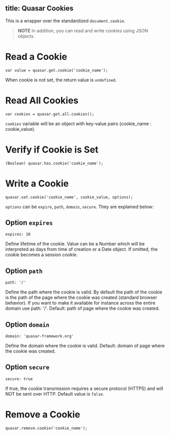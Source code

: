 title: Quasar Cookies
---
This is a wrapper over the standardized `document.cookie`.

> **NOTE**
> In addition, you can read and write cookies using JSON objects.

# Read a Cookie
```
var value = quasar.get.cookie('cookie_name');
```
When cookie is not set, the return value is `undefined`.

# Read All Cookies
```
var cookies = quasar.get.all.cookies();
```
`cookies` variable will be an object with key-value pairs (cookie_name : cookie_value).

# Verify if Cookie is Set
```
(Boolean) quasar.has.cookie('cookie_name');
```

# Write a Cookie
```
quasar.set.cookie('cookie_name', cookie_value, options);
```

`options` can be `expire`, `path`, `domain`, `secure`. They are explained below:

## Option `expires`
```
expires: 10
```
Define lifetime of the cookie. Value can be a Number which will be interpreted as days from time of creation or a Date object. If omitted, the cookie becomes a session cookie.

## Option `path`
```
path: '/'
```
Define the path where the cookie is valid. By default the path of the cookie is the path of the page where the cookie was created (standard browser behavior). If you want to make it available for instance across the entire domain use path: '/'. Default: path of page where the cookie was created.

## Option `domain`
```
domain: 'quasar-framework.org'
```
Define the domain where the cookie is valid. Default: domain of page where the cookie was created.

## Option `secure`
```
secure: true
```
If true, the cookie transmission requires a secure protocol (HTTPS) and will NOT be sent over HTTP. Default value is `false`.

# Remove a Cookie
```
quasar.remove.cookie('cookie_name');
```
